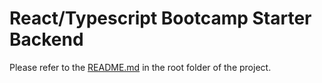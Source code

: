 # React/Typescript Bootcamp Starter Backend

Please refer to the [README.md](../../README.md) in the root folder of the project.